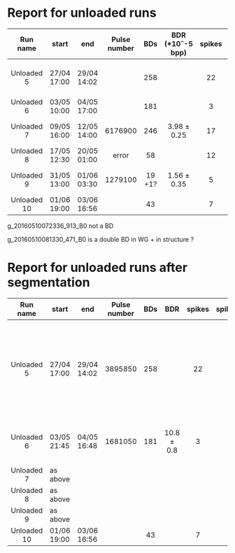 # Report for unloaded runs

|  Run name  | start       | end         | Pulse number | BDs      | BDR (*10ˆ-5 bpp) | spikes | spikes_clusters | Notes |
|:----------:|-------------|-------------|:------------:|:--------:|:----------------:|:------:|:---------------:|:------:|
| Unloaded 5 | 27/04 17:00 | 29/04 14:02 |             |  258     |                  |  22    |        26       |  Lowered inc_ref_thr to 0.41 from 0.48 just for this run. 7 BDs removed manually (metric fail)|
| Unloaded 6 | 03/05 10:00 | 04/05 17:00 |              |  181     |                  |   3    |        9        |  4 BDs removed manually (metric fail)|
| Unloaded 7 | 09/05 16:00 | 12/05 14:00 |   6176900    |  246     | 3.98 ± 0.25      |  17    |     11          | 1 not a BD, 2 metric fail, g_20160510081330_471_B0 is strange  |
| Unloaded 8 | 17/05 12:30 | 20/05 01:00 | error        | 58       |                  | 12     |   10            | 1 fake BD g_20160518083421_185         |
| Unloaded 9 | 31/05 13:00 | 01/06 03:30 | 1279100      | 19 +1?   | 1.56 ± 0.35      |  5     |  8              |  not sure if g_20160501012703 is a BD or not |
| Unloaded 10| 01/06 19:00 | 03/06 16:56 |              | 43       |                  |  7     | 8               |    |



g_20160510072336_913_B0 not a BD

g_20160510081330_471_B0 is a double BD in WG + in structure ?


# Report for unloaded runs after segmentation

|  Run name  | start       | end         | Pulse number | BDs      | BDR      | spikes | spikes_clusters | Notes |
|:----------:|-------------|-------------|:------------:|:--------:|:--------:|:------:|:---------------:|:------:|
| Unloaded 5 | 27/04 17:00 | 29/04 14:02 |  3895850     |  258     |    |  22    |        26       |  Lowered inc_ref_thr to 0.41 from 0.48 just for this run. 7 BDs removed manually (metric fail)|
| Unloaded 6 | 03/05 21:45 | 04/05 16:48 | 1681050      |  181     |10.8 ± 0.8 |   3    |        9     |  4 BDs removed manually (metric fail)|
| Unloaded 7 | as above |
| Unloaded 8 | as above|
| Unloaded 9 | as above|
| Unloaded 10| 01/06 19:00 | 03/06 16:56 | | 43       | |  7    | 8              |    |
